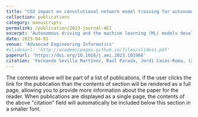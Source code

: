 ```yaml
---
title: "CO2 impact on convolutional network model training for autonomous driving through behavioral cloning"
collection: publications
category: manuscripts
permalink: /publication/2023-journal-AEI
excerpt: 'Autonomous driving and the machine learning (ML) models developed to achieve it have grown rapidly in importance and complexity respectively, and with them has also grown their carbon footprint due to long training times. Given the importance of climate change, it should be necessary to include the CO2 impact of ML models explicitly to encourage competition on more than just model quality. This work presents the implementation of two different Convolutional Neural Network (CNN) training approaches, used for autonomous driving by behavioral cloning in a simulated environment and compares their impact on the CO2 footprint. Using a cloud execution environment and driving data, previously obtained by applying an end-to-end deep learning technique, the first implemented training approach is a classical approach that uses an image generator that carries out the pre-processing and data augmentation during training. The contribution proposed in this paper is a second approach that improves the training by decreasing the training time, carrying out the data augmentation and pre-processing tasks before training the model, storing the result in RAM and then starting the training. The new approach to training presented in this article finishes the training approximately 38 times faster and reduces the carbon footprint impact by approximately 96%. In absolute values, this is a reduction from an average value of approximately 0.1643 (kg) to 0.007 (kg). To estimate the impact of CO2, the hardware used for the project, the training time and the cloud service provider were all taken into account.'
date: 2023-04-01
venue: 'Advanced Engineering Informatics'
#slidesurl: 'http://academicpages.github.io/files/slides1.pdf'
paperurl: 'https://doi.org/10.1016/j.aei.2023.101968'
citation: 'Fernando Sevilla Martínez, Raúl Parada, Jordi Casas-Roma, (2023). CO2 impact on convolutional network model training for autonomous driving through behavioral cloning, Advanced Engineering Informatics, Volume 56, N. 101968, https://doi.org/10.1016/j.aei.2023.101968'
---
```


The contents above will be part of a list of publications, if the user clicks the link for the publication than the contents of section will be rendered as a full page, allowing you to provide more information about the paper for the reader. When publications are displayed as a single page, the contents of the above "citation" field will automatically be included below this section in a smaller font.